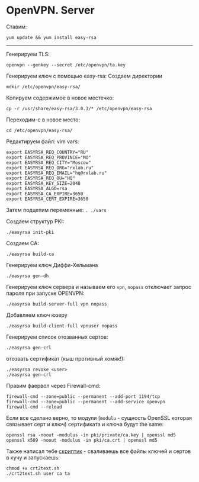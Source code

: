 # OpenVPN. Server

Ставим:
```
yum update && yum install easy-rsa 
```
****************


Генерируем TLS:
```
openvpn --genkey --secret /etc/openvpn/ta.key
```


Генерируем ключ с помощью easy-rsa:
Создаем директории
```
mdkir /etc/openvpn/easy-rsa/
```
Копируем содержимое в новое местечко:
```
cp -r /usr/share/easy-rsa/3.0.3/* /etc/openvpn/easy-rsa
```

Переходим-с в новое место:
```
cd /etc/openvpn/easy-rsa/
```

Редактируем файл:
vim vars:
```
export EASYRSA_REQ_COUNTRY="RU"
export EASYRSA_REQ_PROVINCE="MO"
export EASYRSA_REQ_CITY="Moscow"
export EASYRSA_REQ_ORG="rxlab.ru"
export EASYRSA_REQ_EMAIL="hq@rxlab.ru"
export EASYRSA_REQ_OU="HQ"
export EASYRSA_KEY_SIZE=2048
export EASYRSA_ALGO=rsa
export EASYRSA_CA_EXPIRE=3650
export EASYRSA_CERT_EXPIRE=3650
```
Затем подцепим переменные: ```. ./vars```

Создаем структур PKI:
```
./easyrsa init-pki
```

Создаем CA:
```
./easyrsa build-ca 
```
Генерируем ключ Диффи-Хельмана
```
./easyrsa gen-dh
```
Генерируем ключ сервера и называем его `vpn`, `nopass` отключает запрос пароля при запуске OPENVPN:
```
./easyrsa build-server-full vpn nopass
```
Добавляем ключ юзеру
```
./easyrsa build-client-full vpnuser nopass
```

Генерируем список отозванных сертов:
```
./easyrsa gen-crl
```

отозвать сертификат (кыш противный хомяк!):
```
./easyrsa revoke <user>
./easyrsa gen-crl
```


Правим фаервол через Firewall-cmd:
```
firewall-cmd --zone=public --permanent --add-port 1194/tcp
firewall-cmd --zone=public --permanent --add-service openvpn
firewall-cmd --reload
```

Если все сделано верно, то модули (```modulu``` - сущность OpenSSL которая связывает серт и ключ) сертификата и ключа будут the same:
```
openssl rsa -noout -modulus -in pki/private/ca.key | openssl md5
openssl x509 -noout -modulus -in pki/ca.crt | openssl md5
```

Также написал тебе [скриптик]() - сваливаешь все файлы ключей и сертов в кучу и запускаешь:
```
chmod +x crt2text.sh
./crt2text.sh user ca ta
```

